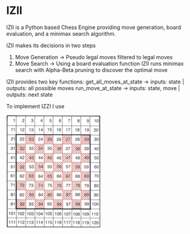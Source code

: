 # IZII

IZII is a Python based Chess Engine providing move generation, board evaluation, and a minimax search algorithm.

IZII makes its decisions in two steps 
1. Move Generation -> Pseudo legal moves filtered to legal moves
2. Move Search -> Using a board evaluation function IZII runs minimax search with Alpha-Beta pruning to discover the optimal move

IZII provides two key functions:
get_all_moves_at_state -> inputs: state | outputs: all possible moves
run_move_at_state -> inputs: state, move | outputs: next state

To implement IZZI I use

![120sqboard](/images/120sqboard.png?raw=true "120 square board")
